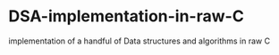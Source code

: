 # DSA-implementation-in-raw-C
implementation of a handful of Data structures and algorithms in raw C
